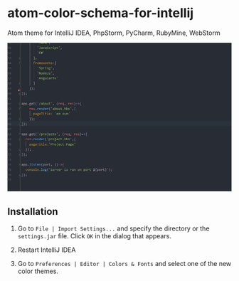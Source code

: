 # atom-color-schema-for-intellij

Atom theme for IntelliJ IDEA, PhpStorm, PyCharm, RubyMine, WebStorm

![](screenshot/atom-colors.png)

## Installation

1. Go to `File | Import Settings...` and specify the directory or the `settings.jar` file. Click `OK` in the dialog that appears.

2. Restart IntelliJ IDEA

3. Go to `Preferences | Editor | Colors & Fonts` and select one of the new color themes.

